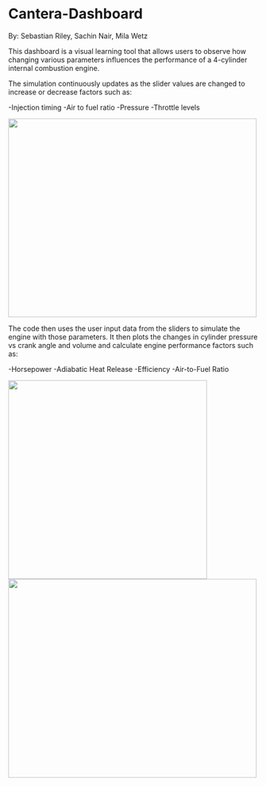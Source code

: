 # Cantera-Dashboard
By: Sebastian Riley, Sachin Nair, Mila Wetz

This dashboard is a visual learning tool that allows users to observe how changing various parameters influences the performance of a 4-cylinder internal combustion engine.

The simulation continuously updates as the slider values are changed to increase or decrease factors such as:

  -Injection timing
  -Air to fuel ratio
  -Pressure
  -Throttle levels

<img src=https://github.com/Mila-Wetz/Cantera-Dashboard/assets/143420424/fe6fec8e-298a-472a-9623-52229cc4a56d width ="500" height="400">

The code then uses the user input data from the sliders to simulate the engine with those parameters. It then plots the changes in cylinder pressure vs crank angle and volume and calculate engine performance factors such as:

  -Horsepower
  -Adiabatic Heat Release
  -Efficiency
  -Air-to-Fuel Ratio

<img src=https://github.com/Mila-Wetz/Cantera-Dashboard/assets/143420424/95dd7daf-61f3-497b-9ab1-ab9a86a186cf width="400" height="400">
<img src=https://github.com/Mila-Wetz/Cantera-Dashboard/assets/143420424/393de426-9334-4ba1-a522-d0ed805c8904) width="500" height="400">


